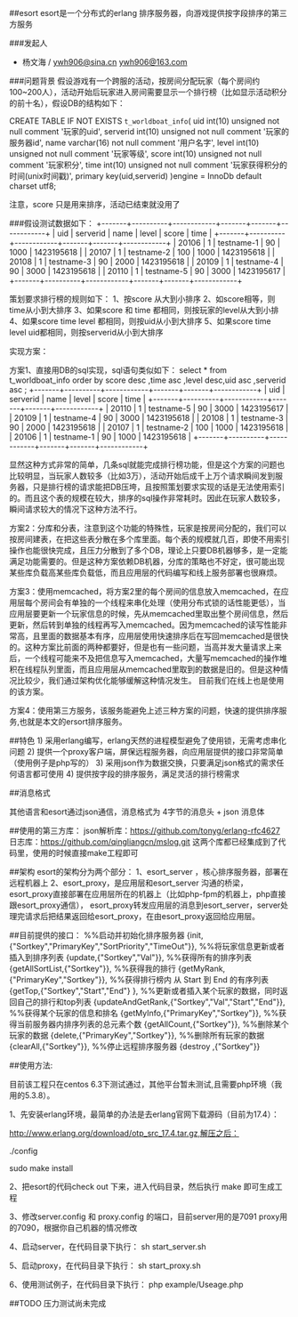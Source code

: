 ##esort
esort是一个分布式的erlang 排序服务器，向游戏提供按字段排序的第三方服务

###发起人
* 杨文海 / ywh906@sina.cn ywh906@163.com

###问题背景
假设游戏有一个跨服的活动，按房间分配玩家（每个房间约100~200人），活动开始后玩家进入房间需要显示一个排行榜（比如显示活动积分的前十名），假设DB的结构如下：

CREATE TABLE IF NOT EXISTS `t_worldboat_info`(
        uid                 int(10) unsigned not null comment '玩家的uid',
        serverid            int(10) unsigned not null comment '玩家的服务器id',
        name                varchar(16) not null comment '用户名字',
        level              	int(10) unsigned not null comment '玩家等级',
        score               int(10) unsigned not null comment '玩家积分',
        time                int(10) unsigned not null comment '玩家获得积分的时间(unix时间戳)',
        primary key(uid,serverid)
)engine = InnoDb default charset utf8;

注意，score 只是用来排序，活动已结束就没用了

###假设测试数据如下：
+-------+----------+------------+-------+-------+------------+
| uid   | serverid | name       | level | score | time       |
+-------+----------+------------+-------+-------+------------+
| 20106 |        1 | testname-1 |    90 |  1000 | 1423195618 |
| 20107 |        1 | testname-2 |   100 |  1000 | 1423195618 |
| 20108 |        1 | testname-3 |    90 |  2000 | 1423195618 |
| 20109 |        1 | testname-4 |    90 |  3000 | 1423195618 |
| 20110 |        1 | testname-5 |    90 |  3000 | 1423195617 |
+-------+----------+------------+-------+-------+------------+

策划要求排行榜的规则如下：
1、按score 从大到小排序
2、如score相等，则time从小到大排序
3、如果score 和 time 都相同，则按玩家的level从大到小排
4、如果score time level 都相同，则按uid从小到大排序
5、如果score time level uid都相同，则按serverid从小到大排序

实现方案：

方案1、直接用DB的sql实现，sql语句类似如下：
select * from t_worldboat_info order by score desc ,time asc ,level desc,uid asc ,serverid asc ;
+-------+----------+------------+-------+-------+------------+
| uid   | serverid | name       | level | score | time       |
+-------+----------+------------+-------+-------+------------+
| 20110 |        1 | testname-5 |    90 |  3000 | 1423195617 |
| 20109 |        1 | testname-4 |    90 |  3000 | 1423195618 |
| 20108 |        1 | testname-3 |    90 |  2000 | 1423195618 |
| 20107 |        1 | testname-2 |   100 |  1000 | 1423195618 |
| 20106 |        1 | testname-1 |    90 |  1000 | 1423195618 |
+-------+----------+------------+-------+-------+------------+

显然这种方式非常的简单，几条sql就能完成排行榜功能，但是这个方案的问题也比较明显，当玩家人数较多（比如3万），活动开始后成千上万个请求瞬间发到服务器，只是排行榜的请求能把DB压垮，且按照策划要求实现的话是无法使用索引的。而且这个表的规模在较大，排序的sql操作非常耗时。因此在玩家人数较多，瞬间请求较大的情况下这种方法不行。

方案2：分库和分表，注意到这个功能的特殊性，玩家是按房间分配的，我们可以按房间建表，在把这些表分散在多个库里面。每个表的规模就几百，即使不用索引操作也能很快完成，且压力分散到了多个DB，理论上只要DB机器够多，是一定能满足功能需要的。但是这种方案依赖DB机器，分库的策略也不好定，很可能出现某些库负载高某些库负载低，而且应用层的代码编写和线上服务部署也很麻烦。

方案3：使用memcached，将方案2里的每个房间的信息放入memcached，在应用层每个房间会有单独的一个线程来串化处理（使用分布式锁的话性能更低），当应用层要更新一个玩家信息的时候，先从memcached里取出整个房间信息，然后更新，然后转到单独的线程再写入memcached。因为memcached的读写性能非常高，且里面的数据基本有序，应用层使用快速排序后在写回memcached是很快的。这种方案比前面的两种都要好，但是也有一些问题，当高并发大量请求上来后，一个线程可能来不及把信息写入memcached，大量写memcached的操作堆积在线程队列里面，而且应用层从memcached里取到的数据是旧的。但是这种情况比较少，我们通过架构优化能够缓解这种情况发生。
目前我们在线上也是使用的该方案。

方案4：使用第三方服务，该服务能避免上述三种方案的问题，快速的提供排序服务,也就是本文的ersort排序服务。


##特色
    1) 采用erlang编写，erlang天然的进程模型避免了使用锁，无需考虑串化问题
    2) 提供一个proxy客户端，屏保远程服务器，向应用层提供的接口非常简单（使用例子是php写的）
    3) 采用json作为数据交换，只要满足json格式的需求任何语言都可使用
    4) 提供按字段的排序服务，满足灵活的排行榜需求
   

##消息格式

  其他语言和esort通过json通信，消息格式为 4字节的消息头 + json 消息体

##使用的第三方库：
    json解析库：https://github.com/tonyg/erlang-rfc4627
	日志库：https://github.com/qingliangcn/mslog.git
	这两个库都已经集成到了代码里，使用的时候直接make工程即可
	
##架构
esort的架构分为两个部分：
1、esort_server ，核心排序服务器，部署在远程机器上
2、esort_proxy，是应用层和esort_server 沟通的桥梁，esort_proxy直接部署在应用层所在的机器上（比如php-fpm的机器上，php直接跟esort_proxy通信），
   esort_proxy转发应用层的消息到esort_server，server处理完请求后把结果返回给esort_proxy，在由esort_proxy返回给应用层。



##目前提供的接口：
		%%启动并初始化排序服务器
        {init,{"Sortkey","PrimaryKey","SortPriority","TimeOut"}},
        %%将玩家信息更新或者插入到排序列表
        {update,{"Sortkey","Val"}},
        %%获得所有的排序列表
        {getAllSortList,{"Sortkey"}},
        %%获得我的排行
        {getMyRank,{"PrimaryKey","Sortkey"}},
        %%获得排行榜内 从 Start 到 End 的有序列表
        {getTop,{"Sortkey","Start","End"} },
        %%更新或者插入某个玩家的数据，同时返回自己的排行和top列表
        {updateAndGetRank,{"Sortkey","Val","Start","End"}},
        %%获得某个玩家的信息和排名
        {getMyInfo,{"PrimaryKey","Sortkey"}},
        %%获得当前服务器内排序列表的总元素个数
        {getAllCount,{"Sortkey"}},
        %%删除某个玩家的数据
        {delete,{"PrimaryKey","Sortkey"}},
        %%删除所有玩家的数据
        {clearAll,{"Sortkey"}},
        %%停止远程排序服务器
        {destroy ,{"Sortkey"}}
    
##使用方法:

目前该工程只在centos 6.3下测试通过，其他平台暂未测试,且需要php环境（我用的5.3.8）。

1、先安装erlang环境，最简单的办法是去erlang官网下载源码（目前为17.4）：

   http://www.erlang.org/download/otp_src_17.4.tar.gz,解压之后：

   ./config

   sudo make install
   
2、把esort的代码check out 下来，进入代码目录，然后执行 make 即可生成工程

3、修改server.config 和 proxy.config 的端口，目前server用的是7091 proxy用的7090，根据你自己机器的情况修改

4、启动server，在代码目录下执行：
   sh start_server.sh
   
5、启动proxy，在代码目录下执行：
   sh  start_proxy.sh
   
6、使用测试例子，在代码目录下执行：
   php example/Useage.php 

##TODO
压力测试尚未完成
